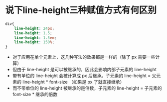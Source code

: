 # 说下line-height三种赋值方式有何区别

```css
div{
	line-height: 24px;
	line-height: 1.5;
	line-height: 1.5em;
	line-height: 150%;
}
```

- 对于应用在单个元素上，这几种写法的效果都是一样的（除了 px 需要一些计算）
- 但由于 line-height 是可以被继承的，因此会影响内部子元素的 line-height
- 带有单位的 line-height 会被计算成 px 后继承。子元素的 line-height = 父元素的 line-height * font-size （如果是 px 了就直接继承）
- 而不带单位的 line-height 被继承的是倍数，子元素的 line-height = 子元素的 font-size * 继承的倍数